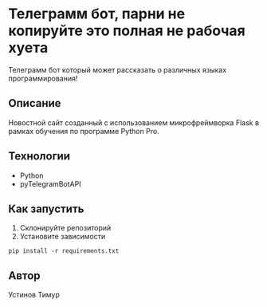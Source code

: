 # Телеграмм бот, парни не копируйте это полная не рабочая хуета

Телеграмм бот который может рассказать о различных языках программирования!

## Описание
Новостной сайт созданный с использованием микрофреймворка Flask в рамках обучения по программе Python Pro.

## Технологии
* Python
* pyTelegramBotAPI

## Как запустить

1. Склонируйте репозиторий
3. Установите зависимости
```commandline
pip install -r requirements.txt
```
## Автор
Устинов Тимур

